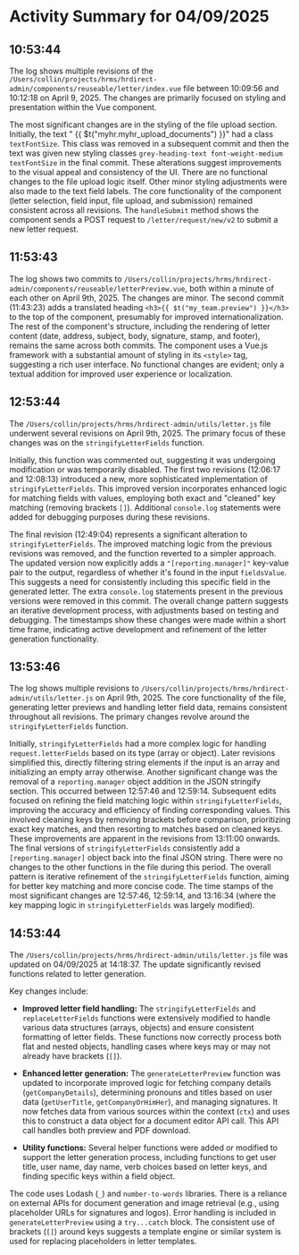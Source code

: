 # Activity Summary for 04/09/2025

## 10:53:44
The log shows multiple revisions of the `/Users/collin/projects/hrms/hrdirect-admin/components/reuseable/letter/index.vue` file between 10:09:56 and 10:12:18 on April 9, 2025.  The changes are primarily focused on styling and presentation within the Vue component.

The most significant changes are in the styling of the file upload section.  Initially, the text " {{ $t("myhr.myhr_upload_documents") }}" had a class `textFontSize`. This class was removed in a subsequent commit and then the text  was given new styling classes  `grey-heading-text font-weight-medium textFontSize` in the final commit.  These alterations suggest improvements to the visual appeal and consistency of the UI.  There are no functional changes to the file upload logic itself.  Other minor styling adjustments were also made to the text field labels.  The core functionality of the component (letter selection, field input, file upload, and submission) remained consistent across all revisions.  The  `handleSubmit` method shows the component sends a POST request to `/letter/request/new/v2` to submit a new letter request.


## 11:53:43
The log shows two commits to `/Users/collin/projects/hrms/hrdirect-admin/components/reuseable/letterPreview.vue`, both within a minute of each other on April 9th, 2025.  The changes are minor.  The second commit (11:43:23) adds a translated heading `<h3>{{ $t("my_team.preview") }}</h3>` to the top of the component,  presumably for improved internationalization. The rest of the component's structure, including the rendering of letter content (date, address, subject, body, signature, stamp, and footer), remains the same across both commits.  The component uses a Vue.js framework with a substantial amount of styling in its `<style>` tag, suggesting a rich user interface.  No functional changes are evident; only a textual addition for improved user experience or localization.


## 12:53:44
The `/Users/collin/projects/hrms/hrdirect-admin/utils/letter.js` file underwent several revisions on April 9th, 2025.  The primary focus of these changes was on the `stringifyLetterFields` function.

Initially, this function was commented out, suggesting it was undergoing modification or was temporarily disabled.  The first two revisions (12:06:17 and 12:08:13) introduced a new, more sophisticated implementation of `stringifyLetterFields`.  This improved version incorporates enhanced logic for matching fields with values, employing both exact and "cleaned" key matching (removing brackets `[]`).  Additional `console.log` statements were added for debugging purposes during these revisions.


The final revision (12:49:04) represents a significant alteration to `stringifyLetterFields`. The improved matching logic from the previous revisions was removed, and the function reverted to a simpler approach.  The updated version now explicitly adds a  `"[reporting.manager]"` key-value pair to the output, regardless of whether it's found in the input `fieldsValue`.  This suggests a need for consistently including this specific field in the generated letter.  The extra `console.log` statements present in the previous versions were removed in this commit.  The overall change pattern suggests an iterative development process, with adjustments based on testing and debugging.  The timestamps show these changes were made within a short time frame, indicating active development and refinement of the letter generation functionality.


## 13:53:46
The log shows multiple revisions to `/Users/collin/projects/hrms/hrdirect-admin/utils/letter.js` on April 9th, 2025.  The core functionality of the file, generating letter previews and handling letter field data, remains consistent throughout all revisions.  The primary changes revolve around the `stringifyLetterFields` function.

Initially, `stringifyLetterFields` had a more complex logic for handling `request.letterFields` based on its type (array or object). Later revisions simplified this, directly filtering string elements if the input is an array and initializing an empty array otherwise.  Another significant change was the removal of a `reporting.manager` object addition in the JSON stringify section.  This occurred between 12:57:46 and 12:59:14.  Subsequent edits focused on refining the field matching logic within `stringifyLetterFields`, improving the accuracy and efficiency of finding corresponding values. This involved cleaning keys by removing brackets before comparison, prioritizing exact key matches, and then resorting to matches based on cleaned keys.  These improvements are apparent in the revisions from 13:11:00 onwards. The final versions of `stringifyLetterFields` consistently add a `[reporting.manager]` object  back into the final JSON string.  There were no changes to the other functions in the file during this period.  The overall pattern is iterative refinement of the `stringifyLetterFields` function, aiming for better key matching and more concise code.  The time stamps of the most significant changes are 12:57:46, 12:59:14, and  13:16:34 (where the key mapping logic in `stringifyLetterFields` was largely modified).


## 14:53:44
The `/Users/collin/projects/hrms/hrdirect-admin/utils/letter.js` file was updated on 04/09/2025 at 14:18:37.  The update significantly revised functions related to letter generation.

Key changes include:

* **Improved letter field handling:** The `stringifyLetterFields` and `replaceLetterFields` functions were extensively modified to handle various data structures (arrays, objects) and ensure consistent formatting of letter fields.  These functions now correctly process both flat and nested objects,  handling cases where keys may or may not already have brackets (`[]`).

* **Enhanced letter generation:** The `generateLetterPreview` function was updated to incorporate improved logic for fetching company details (`getCompanyDetails`), determining pronouns and titles based on user data (`getUserTitle`, `getCompanyOrHimHer`), and managing signatures.  It now fetches data from various sources within the context (`ctx`) and uses this to construct a data object for a document editor API call. This API call handles both preview and PDF download.

* **Utility functions:** Several helper functions were added or modified to support the letter generation process, including functions to get user title, user name, day name, verb choices based on letter keys, and finding specific keys within a field object.


The code uses Lodash (`_`) and `number-to-words` libraries.  There is a reliance on external APIs for document generation and image retrieval (e.g., using placeholder URLs for signatures and logos).  Error handling is included in `generateLetterPreview` using a `try...catch` block.  The consistent use of brackets (`[]`) around keys suggests a template engine or similar system is used for replacing placeholders in letter templates.
